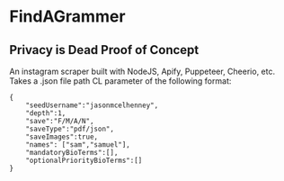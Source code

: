 # FindAGrammer
## Privacy is Dead Proof of Concept
An instagram scraper built with NodeJS, Apify, Puppeteer, Cheerio, etc. 
Takes a .json file path CL parameter of the following format:

```
{
	"seedUsername":"jasonmcelhenney",
	"depth":1,
	"save":"F/M/A/N",
	"saveType":"pdf/json",
	"saveImages":true,
	"names": ["sam","samuel"],
	"mandatoryBioTerms":[],
	"optionalPriorityBioTerms":[]
}
```

